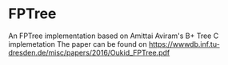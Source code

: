 # FPTree
An FPTree implementation based on Amittai Aviram's B+ Tree C  implemetation
The paper can be found on https://wwwdb.inf.tu-dresden.de/misc/papers/2016/Oukid_FPTree.pdf
